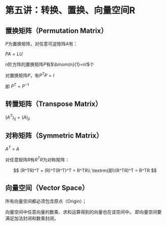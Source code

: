 
# 第五讲：转换、置换、向量空间R

## 置换矩阵（Permutation Matrix）

$P$为置换矩阵，对任意可逆矩阵$A$有：

$PA=LU$

$n$阶方阵的置换矩阵$P$有$\binom{n}{1}=n!$个

对置换矩阵$P$，有$P^TP = I$

即 $P^T = P^{-1}$

## 转置矩阵（Transpose Matrix）

$(A^T)_{ij} = (A)_{ji}$

## 对称矩阵（Symmetric Matrix）

$A^T$ = $A$

对任意矩阵$R$有$R^TR$为对称矩阵：

$$
(R^TR)^T = (R)^T(R^T)^T = R^TR\\
\textrm{即}(R^TR)^T = R^TR
$$

## 向量空间（Vector Space）

所有向量空间都必须包含原点（Origin）；

向量空间中任意向量的数乘、求和运算得到的向量也在该空间中。
即向量空间要满足加法封闭和数乘封闭。
